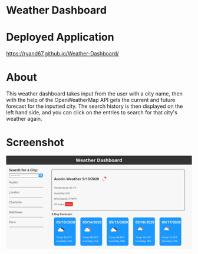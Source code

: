 # Weather Dashboard

# Deployed Application

https://ryand67.github.io/Weather-Dashboard/

# About

This weather dashboard takes input from the user with a city name, then with the help of the OpenWeatherMap API gets the current and future forecast for the inputted city. The search history is then displayed on the left hand side, and you can click on the entries to search for that city's weather again.

# Screenshot

![app screenshot](./Assets/screenshots/appScreenShot.png)